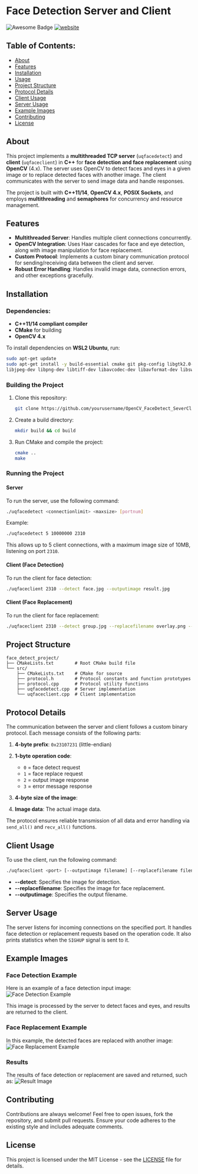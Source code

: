 
# Face Detection Server and Client

![Awesome Badge](https://cdn.rawgit.com/sindresorhus/awesome/d7305f38d29fed78fa85652e3a63e154dd8e8829/media/badge.svg) <a href="https://arbeitnow.com/?utm_source=awesome-github-profile-readme"><img src="https://img.shields.io/static/v1?label=&labelColor=505050&message=arbeitnow&color=%230076D6&style=flat&logo=google-chrome&logoColor=%230076D6" alt="website"/></a>

## Table of Contents:

* [About](#about)
* [Features](#features)
* [Installation](#installation)
* [Usage](#usage)
* [Project Structure](#project-structure)
* [Protocol Details](#protocol-details)
* [Client Usage](#client-usage)
* [Server Usage](#server-usage)
* [Example Images](#example-images)
* [Contributing](#contributing)
* [License](#license)

## About

This project implements a **multithreaded TCP server** (`uqfacedetect`) and **client** (`uqfaceclient`) in **C++** for **face detection and face replacement** using **OpenCV** (4.x). The server uses OpenCV to detect faces and eyes in a given image or to replace detected faces with another image. The client communicates with the server to send image data and handle responses.

The project is built with **C++11/14**, **OpenCV 4.x**, **POSIX Sockets**, and employs **multithreading** and **semaphores** for concurrency and resource management.

## Features

* **Multithreaded Server**: Handles multiple client connections concurrently.
* **OpenCV Integration**: Uses Haar cascades for face and eye detection, along with image manipulation for face replacement.
* **Custom Protocol**: Implements a custom binary communication protocol for sending/receiving data between the client and server.
* **Robust Error Handling**: Handles invalid image data, connection errors, and other exceptions gracefully.

## Installation

### Dependencies:

* **C++11/14 compliant compiler**
* **CMake** for building
* **OpenCV 4.x**

To install dependencies on **WSL2 Ubuntu**, run:

```bash
sudo apt-get update
sudo apt-get install -y build-essential cmake git pkg-config libgtk2.0-dev \
libjpeg-dev libpng-dev libtiff-dev libavcodec-dev libavformat-dev libswscale-dev libopencv-dev
```

### Building the Project

1. Clone this repository:

   ```bash
   git clone https://github.com/yourusername/OpenCV_FaceDetect_SeverClient.git
   ```

2. Create a build directory:

   ```bash
   mkdir build && cd build
   ```

3. Run CMake and compile the project:

   ```bash
   cmake ..
   make
   ```

### Running the Project

#### Server

To run the server, use the following command:

```bash
./uqfacedetect <connectionlimit> <maxsize> [portnum]
```

Example:

```bash
./uqfacedetect 5 10000000 2310
```

This allows up to 5 client connections, with a maximum image size of 10MB, listening on port `2310`.

#### Client (Face Detection)

To run the client for face detection:

```bash
./uqfaceclient 2310 --detect face.jpg --outputimage result.jpg
```

#### Client (Face Replacement)

To run the client for face replacement:

```bash
./uqfaceclient 2310 --detect group.jpg --replacefilename overlay.png --outputimage out.jpg
```

## Project Structure

```
face_detect_project/
├── CMakeLists.txt        # Root CMake build file
└── src/
    ├── CMakeLists.txt    # CMake for source
    ├── protocol.h        # Protocol constants and function prototypes
    ├── protocol.cpp      # Protocol utility functions
    ├── uqfacedetect.cpp  # Server implementation
    └── uqfaceclient.cpp  # Client implementation
```

## Protocol Details

The communication between the server and client follows a custom binary protocol. Each message consists of the following parts:

1. **4-byte prefix**: `0x23107231` (little-endian)
2. **1-byte operation code**:

   * `0` = face detect request
   * `1` = face replace request
   * `2` = output image response
   * `3` = error message response
3. **4-byte size of the image**:
4. **Image data**: The actual image data.

The protocol ensures reliable transmission of all data and error handling via `send_all()` and `recv_all()` functions.

## Client Usage

To use the client, run the following command:

```bash
./uqfaceclient <port> [--outputimage filename] [--replacefilename filename] [--detect filename]
```

* **--detect**: Specifies the image for detection.
* **--replacefilename**: Specifies the image for face replacement.
* **--outputimage**: Specifies the output filename.

## Server Usage

The server listens for incoming connections on the specified port. It handles face detection or replacement requests based on the operation code. It also prints statistics when the `SIGHUP` signal is sent to it.

## Example Images

### Face Detection Example

Here is an example of a face detection input image:
![Face Detection Example](src/face.jpg)

This image is processed by the server to detect faces and eyes, and results are returned to the client.

### Face Replacement Example

In this example, the detected faces are replaced with another image:
![Face Replacement Example](src/out.jpg)

### Results

The results of face detection or replacement are saved and returned, such as:
![Result Image](src/result.jpg)

## Contributing

Contributions are always welcome! Feel free to open issues, fork the repository, and submit pull requests. Ensure your code adheres to the existing style and includes adequate comments.

## License

This project is licensed under the MIT License - see the [LICENSE](LICENSE) file for details.
